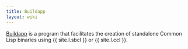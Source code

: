 ```yaml
---
title: Buildapp
layout: wiki
---
```


[Buildapp](http://www.xach.com/lisp/buildapp/) is a program that facilitates the
creation of standalone Common Lisp binaries using {{ site.l.sbcl }} or
{{ site.l.ccl }}.
